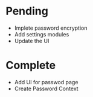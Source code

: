 # Pending
- Implete password encryption
- Add settings modules
- Update the UI

# Complete
- Add UI for passwod page
- Create Password Context